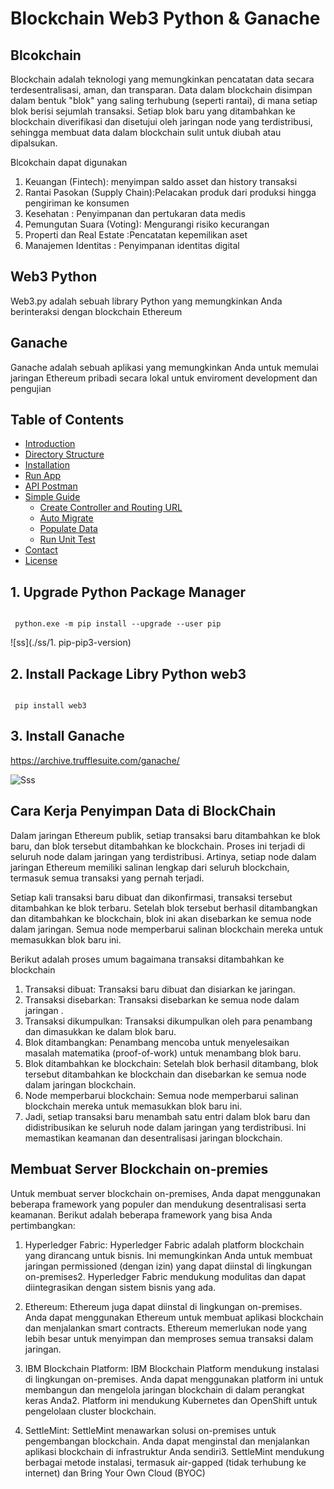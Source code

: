 # Blockchain Web3 Python & Ganache

## Blcokchain 
Blockchain adalah teknologi yang memungkinkan pencatatan data secara terdesentralisasi, aman, dan transparan. 
Data dalam blockchain disimpan dalam bentuk "blok" yang saling terhubung (seperti rantai), 
di mana setiap blok berisi sejumlah transaksi. 
Setiap blok baru yang ditambahkan ke blockchain diverifikasi dan disetujui oleh jaringan node yang terdistribusi, 
sehingga membuat data dalam blockchain sulit untuk diubah atau dipalsukan.

Blcokchain dapat digunakan 
1. Keuangan (Fintech): menyimpan saldo asset dan history transaksi 
2. Rantai Pasokan (Supply Chain):Pelacakan produk dari produksi hingga pengiriman ke konsumen
3. Kesehatan : Penyimpanan dan pertukaran data medis
4. Pemungutan Suara (Voting): Mengurangi risiko kecurangan
5. Properti dan Real Estate :Pencatatan kepemilikan aset
6. Manajemen Identitas : Penyimpanan identitas digital

## Web3 Python
Web3.py adalah sebuah library Python yang memungkinkan Anda berinteraksi dengan blockchain Ethereum


## Ganache
Ganache adalah sebuah aplikasi yang memungkinkan Anda untuk memulai jaringan Ethereum pribadi secara lokal
untuk enviroment development dan pengujian 


## Table of Contents
- [Introduction](#introduction)
- [Directory Structure](#directory-structure)
- [Installation](#installation)
- [Run App](#run-app)
- [API Postman](#API-Postmant)
- [Simple Guide](#simple-guide)
  - [Create Controller and Routing URL](#create-controller-and-routing-url)
  - [Auto Migrate](#auto-migrate)
  - [Populate Data](#populate-data)
  - [Run Unit Test](#run-unit-test)
- [Contact](#contact)
- [License](#license)

 
 
 
## 1. Upgrade Python Package Manager 

<pre><code>
 python.exe -m pip install --upgrade --user pip </code></pre>
 
![ss](./ss/1. pip-pip3-version)

 
 
## 2. Install Package Libry Python web3
 
 <pre><code>
 pip install web3 </code></pre>


## 3. Install Ganache

https://archive.trufflesuite.com/ganache/

![Sss](./ss/sampe-create-request-get.png)


## Cara Kerja Penyimpan Data di BlockChain 

Dalam jaringan Ethereum publik, setiap transaksi baru ditambahkan ke blok baru, dan blok tersebut ditambahkan ke blockchain. Proses ini terjadi di seluruh node dalam jaringan yang terdistribusi. Artinya, setiap node dalam jaringan Ethereum memiliki salinan lengkap dari seluruh blockchain, termasuk semua transaksi yang pernah terjadi.

Setiap kali transaksi baru dibuat dan dikonfirmasi, transaksi tersebut ditambahkan ke blok terbaru. Setelah blok tersebut berhasil ditambangkan dan ditambahkan ke blockchain, blok ini akan disebarkan ke semua node dalam jaringan. Semua node memperbarui salinan blockchain mereka untuk memasukkan blok baru ini.

Berikut adalah proses umum bagaimana transaksi ditambahkan ke blockchain

1. Transaksi dibuat: Transaksi baru dibuat dan disiarkan ke jaringan.
2. Transaksi disebarkan: Transaksi disebarkan ke semua node dalam jaringan .
3. Transaksi dikumpulkan: Transaksi dikumpulkan oleh para penambang dan dimasukkan ke dalam blok baru.
4. Blok ditambangkan: Penambang mencoba untuk menyelesaikan masalah matematika (proof-of-work) untuk menambang blok baru.
5. Blok ditambahkan ke blockchain: Setelah blok berhasil ditambang, blok tersebut ditambahkan ke blockchain dan disebarkan ke semua node dalam jaringan blockchain.
6. Node memperbarui blockchain: Semua node memperbarui salinan blockchain mereka untuk memasukkan blok baru ini.
7. Jadi, setiap transaksi baru menambah satu entri dalam blok baru dan didistribusikan ke seluruh node dalam jaringan yang terdistribusi. Ini memastikan keamanan dan desentralisasi jaringan blockchain.



## Membuat Server Blockchain on-premies 

Untuk membuat server blockchain on-premises, Anda dapat menggunakan beberapa framework yang populer dan mendukung desentralisasi serta keamanan. Berikut adalah beberapa framework yang bisa Anda pertimbangkan:

1. Hyperledger Fabric:
Hyperledger Fabric adalah platform blockchain yang dirancang untuk bisnis. Ini memungkinkan Anda untuk membuat jaringan permissioned (dengan izin) yang dapat diinstal di lingkungan on-premises2.
Hyperledger Fabric mendukung modulitas dan dapat diintegrasikan dengan sistem bisnis yang ada.

2. Ethereum:
Ethereum juga dapat diinstal di lingkungan on-premises. Anda dapat menggunakan Ethereum untuk membuat aplikasi blockchain dan menjalankan smart contracts.
Ethereum memerlukan node yang lebih besar untuk menyimpan dan memproses semua transaksi dalam jaringan.


3. IBM Blockchain Platform:
IBM Blockchain Platform mendukung instalasi di lingkungan on-premises. Anda dapat menggunakan platform ini untuk membangun dan mengelola jaringan blockchain di dalam perangkat keras Anda2.
Platform ini mendukung Kubernetes dan OpenShift untuk pengelolaan cluster blockchain.


4. SettleMint:
SettleMint menawarkan solusi on-premises untuk pengembangan blockchain. Anda dapat menginstal dan menjalankan aplikasi blockchain di infrastruktur Anda sendiri3.
SettleMint mendukung berbagai metode instalasi, termasuk air-gapped (tidak terhubung ke internet) dan Bring Your Own Cloud (BYOC)

